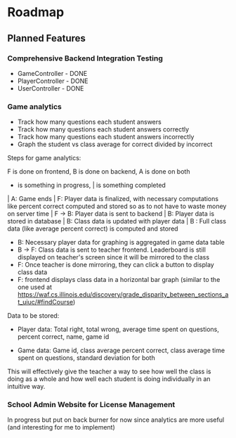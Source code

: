 # Roadmap

## Planned Features

 ### Comprehensive Backend Integration Testing
 - GameController - DONE
 - PlayerController - DONE
 - UserController - DONE

 ### Game analytics
 - Track how many questions each student answers
 - Track how many questions each student answers correctly
 - Track how many questions each student answers incorrectly
 - Graph the student vs class average for correct divided by incorrect

Steps for game analytics:

F is done on frontend, B is done on backend, A is done on both

- is something in progress, | is something completed

| A: Game ends
| F: Player data is finalized, with necessary computations like percent correct computed and stored so as to not have to waste money on server time
| F -> B: Player data is sent to backend
| B: Player data is stored in database
| B: Class data is updated with player data
| B : Full class data (like average percent correct) is computed and stored
- B: Necessary player data for graphing is aggregated in game data table
- B -> F: Class data is sent to teacher frontend. Leaderboard is still displayed on teacher's screen since it will be mirrored to the class
- F: Once teacher is done mirroring, they can click a button to display class data
- F: frontend displays class data in a horizontal bar graph (similar to the one used at https://waf.cs.illinois.edu/discovery/grade_disparity_between_sections_at_uiuc/#findCourse)

Data to be stored: 

- Player data: Total right, total wrong, average time spent on questions, percent correct, name, game id

- Game data: Game id, class average percent correct, class average time spent on questions, standard deviation for both

This will effectively give the teacher a way to see how well the class is doing as a whole and how well each student is doing individually in an intuitive way.

### School Admin Website for License Management

In progress but put on back burner for now since analytics are more useful (and interesting for me to implement)